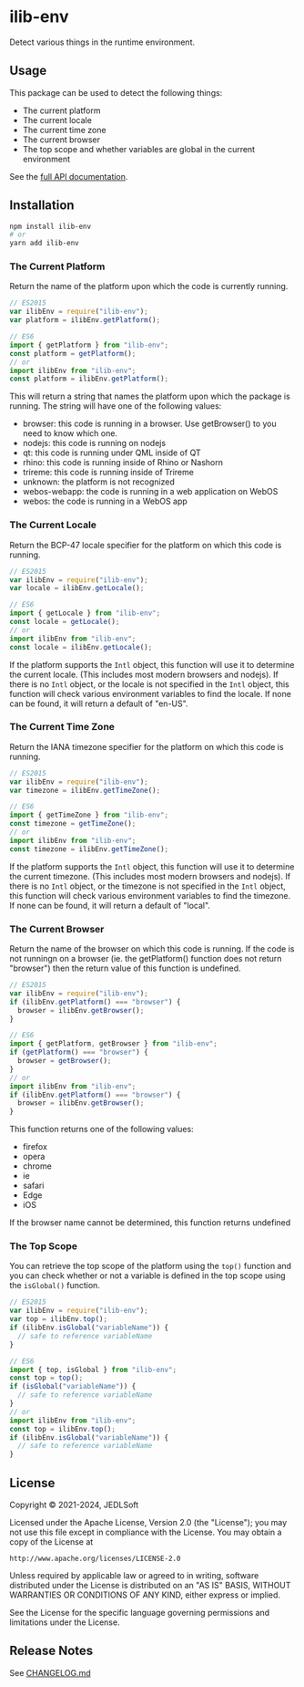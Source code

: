 # ilib-env

Detect various things in the runtime environment.

## Usage

This package can be used to detect the following things:

- The current platform
- The current locale
- The current time zone
- The current browser
- The top scope and whether variables are global in the current environment

See the [full API documentation](./docs/ilibEnv.md).

## Installation

```sh
npm install ilib-env
# or
yarn add ilib-env
```

### The Current Platform

Return the name of the platform upon which the code is currently running.

```javascript
// ES2015
var ilibEnv = require("ilib-env");
var platform = ilibEnv.getPlatform();

// ES6
import { getPlatform } from "ilib-env";
const platform = getPlatform();
// or
import ilibEnv from "ilib-env";
const platform = ilibEnv.getPlatform();
```

This will return a string that names the platform upon which the package is running.
The string will have one of the following values:

- browser: this code is running in a browser. Use getBrowser() to you need to know which one.
- nodejs: this code is running on nodejs
- qt: this code is running under QML inside of QT
- rhino: this code is running inside of Rhino or Nashorn
- trireme: this code is running inside of Trireme
- unknown: the platform is not recognized
- webos-webapp: the code is running in a web application on WebOS
- webos: the code is running in a WebOS app

### The Current Locale

Return the BCP-47 locale specifier for the platform on which this code is running.

```javascript
// ES2015
var ilibEnv = require("ilib-env");
var locale = ilibEnv.getLocale();

// ES6
import { getLocale } from "ilib-env";
const locale = getLocale();
// or
import ilibEnv from "ilib-env";
const locale = ilibEnv.getLocale();
```

If the platform supports the `Intl` object, this function will use it to determine
the current locale. (This includes most modern browsers and nodejs). If there is no
`Intl` object, or the locale is not specified in the `Intl` object, this function
will check various environment variables to find the locale. If none can be found,
it will return a default of "en-US".

### The Current Time Zone

Return the IANA timezone specifier for the platform on which this code is running.

```javascript
// ES2015
var ilibEnv = require("ilib-env");
var timezone = ilibEnv.getTimeZone();

// ES6
import { getTimeZone } from "ilib-env";
const timezone = getTimeZone();
// or
import ilibEnv from "ilib-env";
const timezone = ilibEnv.getTimeZone();
```

If the platform supports the `Intl` object, this function will use it to determine
the current timezone. (This includes most modern browsers and nodejs). If there is no
`Intl` object, or the timezone is not specified in the `Intl` object, this function
will check various environment variables to find the timezone. If none can be found,
it will return a default of "local".

### The Current Browser

Return the name of the browser on which this code is running. If the code is not
runningn on a browser (ie. the getPlatform() function does not return "browser")
then the return value of this function is undefined.

```javascript
// ES2015
var ilibEnv = require("ilib-env");
if (ilibEnv.getPlatform() === "browser") {
  browser = ilibEnv.getBrowser();
}

// ES6
import { getPlatform, getBrowser } from "ilib-env";
if (getPlatform() === "browser") {
  browser = getBrowser();
}
// or
import ilibEnv from "ilib-env";
if (ilibEnv.getPlatform() === "browser") {
  browser = ilibEnv.getBrowser();
}
```

This function returns one of the following values:

- firefox
- opera
- chrome
- ie
- safari
- Edge
- iOS

If the browser name cannot be determined, this function returns undefined

### The Top Scope

You can retrieve the top scope of the platform using the `top()` function
and you can check whether or not a variable is defined in the top scope
using the `isGlobal()` function.

```javascript
// ES2015
var ilibEnv = require("ilib-env");
var top = ilibEnv.top();
if (ilibEnv.isGlobal("variableName")) {
  // safe to reference variableName
}

// ES6
import { top, isGlobal } from "ilib-env";
const top = top();
if (isGlobal("variableName")) {
  // safe to reference variableName
}
// or
import ilibEnv from "ilib-env";
const top = ilibEnv.top();
if (ilibEnv.isGlobal("variableName")) {
  // safe to reference variableName
}
```

## License

Copyright © 2021-2024, JEDLSoft

Licensed under the Apache License, Version 2.0 (the "License");
you may not use this file except in compliance with the License.
You may obtain a copy of the License at

    http://www.apache.org/licenses/LICENSE-2.0

Unless required by applicable law or agreed to in writing, software
distributed under the License is distributed on an "AS IS" BASIS,
WITHOUT WARRANTIES OR CONDITIONS OF ANY KIND, either express or implied.

See the License for the specific language governing permissions and
limitations under the License.

## Release Notes

See [CHANGELOG.md](./CHANGELOG.md)
